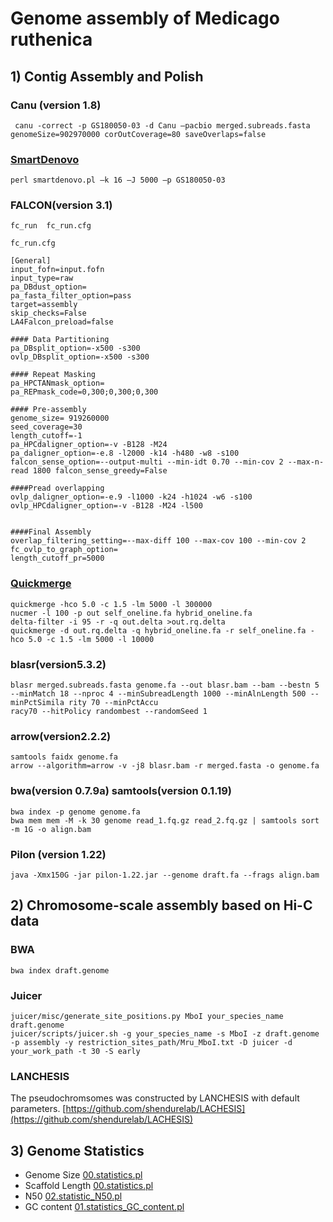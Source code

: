 # Genome assembly of Medicago ruthenica

## 1) Contig Assembly and Polish

### Canu (version 1.8)
```
 canu -correct -p GS180050-03 -d Canu –pacbio merged.subreads.fasta genomeSize=902970000 corOutCoverage=80 saveOverlaps=false
 ```

### [SmartDenovo](https://github.com/ruanjue/smartdenovo)

```
perl smartdenovo.pl –k 16 –J 5000 –p GS180050-03
```

### FALCON(version 3.1)

```
fc_run  fc_run.cfg

fc_run.cfg

[General]
input_fofn=input.fofn
input_type=raw
pa_DBdust_option=
pa_fasta_filter_option=pass
target=assembly
skip_checks=False
LA4Falcon_preload=false

#### Data Partitioning
pa_DBsplit_option=-x500 -s300
ovlp_DBsplit_option=-x500 -s300

#### Repeat Masking
pa_HPCTANmask_option=
pa_REPmask_code=0,300;0,300;0,300

#### Pre-assembly
genome_size= 919260000
seed_coverage=30
length_cutoff=-1
pa_HPCdaligner_option=-v -B128 -M24
pa_daligner_option=-e.8 -l2000 -k14 -h480 -w8 -s100
falcon_sense_option=--output-multi --min-idt 0.70 --min-cov 2 --max-n-read 1800 falcon_sense_greedy=False

####Pread overlapping
ovlp_daligner_option=-e.9 -l1000 -k24 -h1024 -w6 -s100
ovlp_HPCdaligner_option=-v -B128 -M24 -l500


####Final Assembly
overlap_filtering_setting=--max-diff 100 --max-cov 100 --min-cov 2
fc_ovlp_to_graph_option=
length_cutoff_pr=5000
```

### [Quickmerge](https://github.com/mahulchak/quickmerge)

```
quickmerge -hco 5.0 -c 1.5 -lm 5000 -l 300000
nucmer -l 100 -p out self_oneline.fa hybrid_oneline.fa
delta-filter -i 95 -r -q out.delta >out.rq.delta
quickmerge -d out.rq.delta -q hybrid_oneline.fa -r self_oneline.fa -hco 5.0 -c 1.5 -lm 5000 -l 10000
```

### blasr(version5.3.2)

```
blasr merged.subreads.fasta genome.fa --out blasr.bam --bam --bestn 5 --minMatch 18 --nproc 4 --minSubreadLength 1000 --minAlnLength 500 --minPctSimila rity 70 --minPctAccu
racy70 --hitPolicy randombest --randomSeed 1
```

### arrow(version2.2.2)

```
samtools faidx genome.fa
arrow --algorithm=arrow -v -j8 blasr.bam -r merged.fasta -o genome.fa
```

### bwa(version 0.7.9a) samtools(version 0.1.19)

```
bwa index -p genome genome.fa
bwa mem mem -M -k 30 genome read_1.fq.gz read_2.fq.gz | samtools sort -m 1G -o align.bam
```

### Pilon (version 1.22)

```
java -Xmx150G -jar pilon-1.22.jar --genome draft.fa --frags align.bam
```


## 2) Chromosome-scale assembly based on Hi-C data

### BWA
```
bwa index draft.genome
```

### Juicer
```
juicer/misc/generate_site_positions.py MboI your_species_name draft.genome
juicer/scripts/juicer.sh -g your_species_name -s MboI -z draft.genome -p assembly -y restriction_sites_path/Mru_MboI.txt -D juicer -d your_work_path -t 30 -S early
```

### LANCHESIS

The pseudochromsomes was constructed by LANCHESIS with default parameters.
[https://github.com/shendurelab/LACHESIS](https://github.com/shendurelab/LACHESIS)


## 3) Genome Statistics

- Genome Size  [00.statistics.pl](https://github.com/yinm2018/Medicago_ruthenica_genome/blob/main/00.genome.statistic/00.statistic.pl)
- Scaffold Length [00.statistics.pl](https://github.com/yinm2018/Medicago_ruthenica_genome/blob/main/00.genome.statistic/00.statistic.pl)
- N50 [02.statistic_N50.pl](https://github.com/yinm2018/Medicago_ruthenica_genome/blob/main/00.genome.statistic/02.statistic_N50.pl)
- GC content [01.statistics_GC_content.pl](https://github.com/yinm2018/Medicago_ruthenica_genome/blob/main/00.genome.statistic/01.statistic_GC_content.pl)
